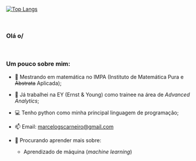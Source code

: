 [![Top Langs](https://github-readme-stats.vercel.app/api/top-langs/?username=CeloGSC&layout=compact&theme=dark)](https://github.com/anuraghazra/github-readme-stats)

<br />

### Olá o/

<br/>
<h3> Um pouco sobre mim: </h3>

- 🧮 Mestrando em matemática no IMPA (Instituto de Matemática Pura e ~~Abstrata~~ Aplicada);
 
- 💼 Já trabalhei na EY (Ernst & Young) como trainee na área de _Advanced Analytics_;
 
- 💻 Tenho python como minha principal linguagem de programação;
 
- 📫 Email: marcelogscarneiro@gmail.com
 
- 🔭 Procurando aprender mais sobre:

    - Aprendizado de máquina (_machine learning_)
  

<br />

